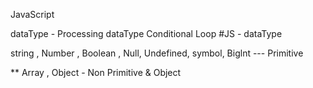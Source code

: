 JavaScript

dataType - Processing
dataType
Conditional Loop
#JS - dataType

string , Number , Boolean , Null, Undefined,
symbol, Biglnt --- Primitive

\*\* Array , Object - Non Primitive & Object
